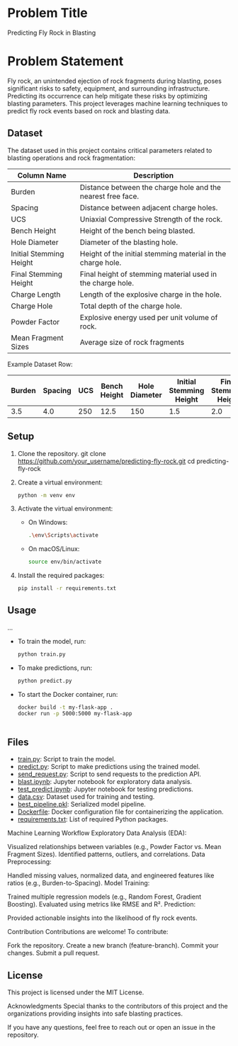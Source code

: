 # Problem Title
Predicting Fly Rock in Blasting

# Problem Statement

Fly rock, an unintended ejection of rock fragments during blasting, poses significant risks to safety, equipment, and surrounding infrastructure. Predicting its occurrence can help mitigate these risks by optimizing blasting parameters. This project leverages machine learning techniques to predict fly rock events based on rock and blasting data.

## Dataset

The dataset used in this project contains critical parameters related to blasting operations and rock fragmentation:

| Column Name               | Description                                                        |
|---------------------------|--------------------------------------------------------------------|
| Burden                    | Distance between the charge hole and the nearest free face.        |
| Spacing                   | Distance between adjacent charge holes.                            |
| UCS                       | Uniaxial Compressive Strength of the rock.                         |
| Bench Height              | Height of the bench being blasted.                                 |
| Hole Diameter             | Diameter of the blasting hole.                                     |
| Initial Stemming Height   | Height of the initial stemming material in the charge hole.        |
| Final Stemming Height     | Final height of stemming material used in the charge hole.         |
| Charge Length             | Length of the explosive charge in the hole.                        |
| Charge Hole               | Total depth of the charge hole.                                    |
| Powder Factor             | Explosive energy used per unit volume of rock.                     |
| Mean Fragment Sizes       | Average size of rock fragments


Example Dataset Row:

| Burden | Spacing | UCS | Bench Height | Hole Diameter | Initial Stemming Height | Final Stemming Height | Charge Length | Charge Hole | Powder Factor | Mean Fragment Sizes |
|--------|---------|-----|--------------|---------------|-------------------------|-----------------------|---------------|-------------|---------------|---------------------|
| 3.5    | 4.0     | 250 | 12.5         | 150           | 1.5                     | 2.0                   | 10.0          | 12.0        | 0.8           | 50.0                |


## Setup

1. Clone the repository.
git clone https://github.com/your_username/predicting-fly-rock.git
cd predicting-fly-rock

2. Create a virtual environment:
    ```sh
    python -m venv env
    ```
3. Activate the virtual environment:
    - On Windows:
        ```sh
        .\env\Scripts\activate
        ```
    - On macOS/Linux:
        ```sh
        source env/bin/activate
        ```
4. Install the required packages:
    ```sh
    pip install -r requirements.txt
    ```

## Usage

...

- To train the model, run:
    ```sh
    python train.py
    ```
- To make predictions, run:
    ```sh
    python predict.py

- To start the Docker container, run:
    ```sh
    docker build -t my-flask-app .
    docker run -p 5000:5000 my-flask-app
    ```
    ```

## Files

- [train.py](http://_vscodecontentref_/11): Script to train the model.
- [predict.py](http://_vscodecontentref_/12): Script to make predictions using the trained model.
- [send_request.py](http://_vscodecontentref_/13): Script to send requests to the prediction API.
- [blast.ipynb](http://_vscodecontentref_/14): Jupyter notebook for exploratory data analysis.
- [test_predict.ipynb](http://_vscodecontentref_/15): Jupyter notebook for testing predictions.
- [data.csv](http://_vscodecontentref_/16): Dataset used for training and testing.
- [best_pipeline.pkl](http://_vscodecontentref_/17): Serialized model pipeline.
- [Dockerfile](http://_vscodecontentref_/18): Docker configuration file for containerizing the application.
- [requirements.txt](http://_vscodecontentref_/19): List of required Python packages.

Machine Learning Workflow
Exploratory Data Analysis (EDA):

Visualized relationships between variables (e.g., Powder Factor vs. Mean Fragment Sizes).
Identified patterns, outliers, and correlations.
Data Preprocessing:

Handled missing values, normalized data, and engineered features like ratios (e.g., Burden-to-Spacing).
Model Training:

Trained multiple regression models (e.g., Random Forest, Gradient Boosting).
Evaluated using metrics like RMSE and R².
Prediction:

Provided actionable insights into the likelihood of fly rock events.


Contribution
Contributions are welcome! To contribute:

Fork the repository.
Create a new branch (feature-branch).
Commit your changes.
Submit a pull request.


## License

This project is licensed under the MIT License.

Acknowledgments
Special thanks to the contributors of this project and the organizations providing insights into safe blasting practices.

If you have any questions, feel free to reach out or open an issue in the repository.
